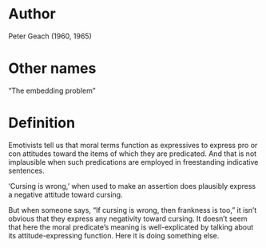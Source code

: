 # Author

Peter Geach (1960, 1965)

# Other names
“The embedding problem”

# Definition

Emotivists tell us that moral  terms function as expressives to express pro or con attitudes toward the items  of which they are predicated. And that is not implausible when such predications are employed in freestanding indicative sentences. 

‘Cursing is wrong,’  when used to make an assertion does plausibly express a negative attitude  toward cursing. 

But when someone says, “If cursing is wrong, then   frankness is too,” it isn’t obvious that they express any negativity toward cursing. It doesn’t seem that here the moral predicate’s meaning is well-explicated by talking about its attitude-expressing function. Here it is doing  something else. 